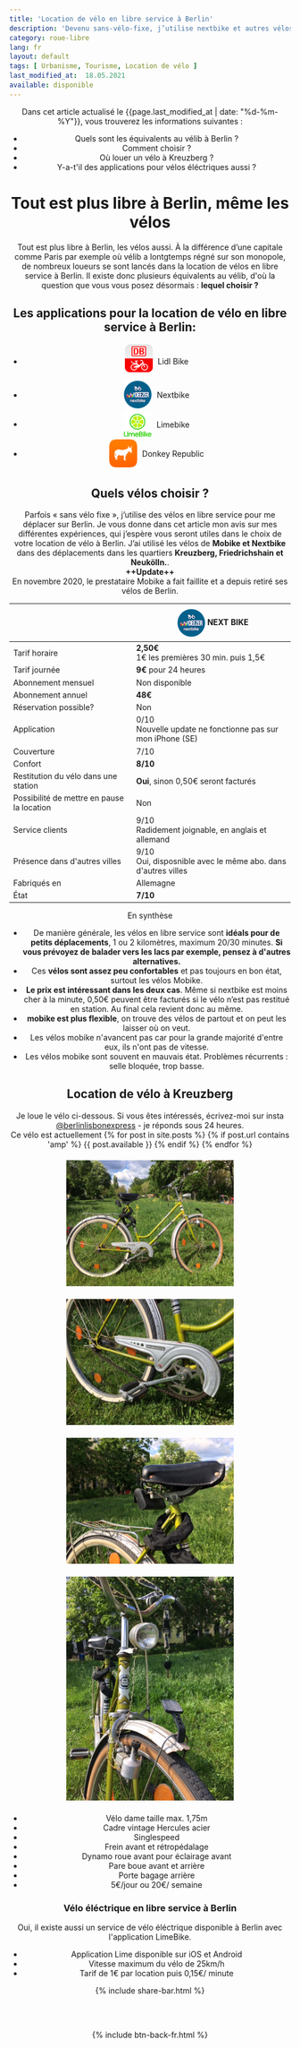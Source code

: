 ```yaml
---
title: 'Location de vélo en libre service à Berlin'
description: 'Devenu sans-vélo-fixe, j’utilise nextbike et autres vélos en libre service pour me déplacer dans Berlin. Avantages et inconvénients: voici le compte-rendu.'
category: roue-libre
lang: fr
layout: default
tags: [ Urbanisme, Tourisme, Location de vélo ]
last_modified_at:  18.05.2021
available: disponible
---
```



<div class="container blog" align="center">
<p id="">Dans cet article actualisé le {{page.last_modified_at | date: "%d-%m-%Y"}}, vous trouverez les informations
    suivantes :</p>

<ul id="intro">
<li id="plan"><a href="#equivalents" style="text-decoration:none;">Quels sont les équivalents au vélib à Berlin ?</a></li>
<li id="plan"><a href="#choisir" style="text-decoration:none;">Comment choisir ?</a></li>
<li id="plan"><a href="#location" style="text-decoration:none;">Où louer un vélo à Kreuzberg ?</a></li>
<li id="plan"><a href="#velo-electrique" style="text-decoration:none;">Y-a-t'il des applications pour vélos éléctriques aussi ?</a></li>
</ul>


<h1>Tout est plus libre à Berlin, même les vélos</h1>
<p>Tout est plus libre à Berlin, les vélos aussi. À la différence d’une capitale comme Paris par exemple
    où vélib a lontgtemps régné sur son monopole, de nombreux loueurs se sont lancés dans la location
    de vélos en libre service à Berlin.
    Il existe donc plusieurs équivalents au vélib, d'où la question que vous vous posez désormais :
    <strong>lequel choisir ?</strong></p>

<h2 id="#equivalents">Les applications pour la location de vélo en libre service à Berlin:</h2>
    <ul id="intro">
        <li id="plan"><img src="/Images/dblidl.png" alt="db call a bike" width="50" height="50" style="vertical-align:middle; margin-bottom:15px; margin-right:5px "> Lidl Bike
        </li>
        <li id="plan"><img src="/Images/deezernextbike.png" alt="db call a bike" width="50" height="50" style="vertical-align:middle; margin-bottom:5px; margin-right:5px "> Nextbike
        </li>
        <li id="plan"><img src="/Images/limebike.png" alt="db call a bike" width="50" height="50" style="vertical-align:middle; margin-bottom:; margin-right:5px "> Limebike
        </li>
        <li id="plan"><img src="/Images/donkeyrepublic.png" alt="db call a bike" width="50" height="50" style="vertical-align:middle; margin-bottom:5px; margin-right:5px "> Donkey Republic
        </li>
    </ul>


<h2 id="choisir">Quels vélos choisir ?</h2>

<p>Parfois « sans vélo fixe »,
    j’utilise des vélos en libre service pour me déplacer sur Berlin.
    Je vous donne dans cet article mon avis sur mes différentes expériences, qui j’espère vous seront utiles dans le
    choix de votre location de vélo à Berlin.
    J’ai utilisé les vélos de <strong>Mobike et Nextbike</strong> dans
    des déplacements dans les quartiers <strong>Kreuzberg, Friedrichshain et Neukölln.</strong>.<br>
    <strong>++Update++</strong><br>
    En novembre 2020, le prestataire Mobike a fait faillite et a depuis retiré ses vélos de Berlin.
</p>

<table class="table" align="center">
  <thead>
      <tr>
        <th></th>
        <th><img src="/Images/deezernextbike.png" alt="db call a bike" width="50" height="50" style="vertical-align:middle;margin-left: 5px; margin-top: 5px; margin-bottom: 5px"> NEXT BIKE</th>
        </tr>
      </thead>


<tbody>
      <tr>
        <td>Tarif horaire</td>
        <td><strong>2,50€</strong><br/>1€ les premières 30 min. puis 1,5€</td>
      </tr>

  <tr>
        <td>Tarif journée</td>
        <td><strong>9€</strong> pour 24 heures</td>
      </tr>

  <tr>
        <td>Abonnement mensuel</td>
        <td>Non disponible</td>
      </tr>

  <tr>
        <td>Abonnement annuel</td>
        <td><strong>48€</strong></td>
      </tr>

  <tr>
        <td>Réservation possible?</td>
        <td>Non</td>
      </tr>

  <tr>
        <td>Application</td>
        <td>0/10<br>Nouvelle update ne fonctionne pas sur mon iPhone (SE)</td>
      </tr>

  <tr>
        <td>Couverture</td>
        <td>7/10</td>
      </tr>

  <tr>
        <td>Confort</td>
        <td><strong>8/10</strong></td>
      </tr>

  <tr>
  <td>Restitution du vélo dans une station</td>
        <td><strong>Oui</strong>, sinon 0,50€ seront facturés</td>
      </tr>

  <tr>
        <td>Possibilité de mettre en pause la location</td>
        <td>Non</td>
      </tr>

  <tr>
        <td>Service clients</td>
        <td>9/10<br>Radidement joignable, en anglais et allemand</td>
      </tr>

  <tr>
        <td>Présence dans d'autres villes</td>
        <td>9/10<br>Oui, disposnible avec le même abo. dans d'autres villes</td>
      </tr>

  <tr>
        <td>Fabriqués en</td>
        <td>Allemagne</td>
      </tr>

  <tr>
        <td>État</td>
        <td><strong>7/10</strong><br></td>
      </tr>


</tbody>
</table>

<p id="synthese">En synthèse</p>
<ul id="intro">
  
<li id="plan">De manière générale, les vélos en libre service sont <strong>idéals pour de petits déplacements</strong>, 1 ou 2 kilomètres, maximum 20/30 minutes. <strong>Si vous prévoyez de balader vers les lacs par exemple, pensez à d'autres alternatives.</strong></li>
<li id="plan">Ces <strong> vélos sont assez peu confortables</strong> et pas toujours en bon état, surtout les vélos Mobike.</li>
<li id="plan"><strong>Le prix est intéressant dans les deux cas</strong>. Même si nextbike est moins cher à la minute, 0,50€ peuvent être facturés si le vélo n’est pas restitué en station. Au final cela revient donc au même.</li>
<li id="plan"><strong>mobike est plus flexible</strong>, on trouve des vélos de partout et on peut les laisser où on veut.</li>
<li id="plan">Les vélos mobike n'avancent pas car pour la grande majorité d'entre eux, ils n'ont pas de vitesse.</li>
<li id="plan">Les vélos mobike sont souvent en mauvais état. Problèmes récurrents : selle bloquée, trop basse.</li>
</ul> 


<h2 id="location">Location de vélo à Kreuzberg</h2>
    <p>Je loue le vélo ci-dessous. Si vous êtes intéressés, écrivez-moi sur insta 
    <a href='https://www.instagram.com/berlinlisbonexpress/' target="_blank">@berlinlisbonexpress</a> - 
    je réponds sous 24 heures.<br> Ce vélo est actuellement
        {% for post in site.posts %}
        {% if post.url contains 'amp' %}
        {{ post.available }}
        {% endif %}
        {% endfor %}
    </p>
    <div class="row" >
    <div class="col-sm-6" style="margin-top:20px;margin-bottom:20px">
    <a href="/Images/loc-velo-kreuzberg-4.JPG" target="_blank">
    <img src="/Images/loc-velo-kreuzberg-4.JPG" alt="loc velo berlin kreuzberg" style="max-width:300px;"></a>
    </div>
    <div class="col-sm-6" style="margin-top:20px;margin-bottom:20px">
    <a href="/Images/loc-velo-kreuzberg-2.JPG" target="_blank">
    <img src="/Images/loc-velo-kreuzberg-2.JPG" alt="loc velo berlin kreuzberg selle" style="max-width:300px;">
    </a>
     </div>
     </div>
       <div class="row">
     <div class="col-sm-6" style="margin-top:20px;margin-bottom:20px">
     <a href="/Images/loc-velo-kreuzberg-3.JPG" target="_blank">
     <img src="/Images/loc-velo-kreuzberg-3.JPG" alt="loc velo berlin kreuzberg pédalier" style="max-width:300px;">
     </a>
    </div>
     <div class="col-sm-6" style="margin-top:20px;margin-bottom:20px">
     <a href="/Images/loc-velo-kreuzberg-1.JPG" target="_blank">
    <img src="/Images/loc-velo-kreuzberg-1.JPG" alt="loc velo berlin kreuzberg pare boue" style="max-width:300px;">
    </a>
    </div>
    </div>
    <div id="spacer"></div>
    <ul id="intro">
        <li id="plan">Vélo dame taille max. 1,75m</li>
        <li id="plan">Cadre vintage Hercules acier</li>
        <li id="plan">Singlespeed</li>
        <li id="plan">Frein avant et rétropédalage</li>
        <li id="plan">Dynamo roue avant pour éclairage avant</li>
        <li id="plan">Pare boue avant et arrière</li>
        <li id="plan">Porte bagage arrière</li>
        <li id="plan">5€/jour ou 20€/ semaine</li>
    </ul>


<h3 id="velo-electrique">Vélo éléctrique en libre service à Berlin</h3>
    <p>Oui, il existe aussi un service de vélo éléctrique disponible à Berlin avec l'application LimeBike.</p>
    <ul id="intro">
        <li id="plan">Application Lime disponible sur iOS et Android</li>
        <li id="plan">Vitesse maximum du vélo de 25km/h</li>
        <li id="plan">Tarif de 1€ par location puis 0,15€/ minute</li>
    </ul>


  {% include share-bar.html %}

  <br>
  <br>

  {% include btn-back-fr.html %}




</div>






